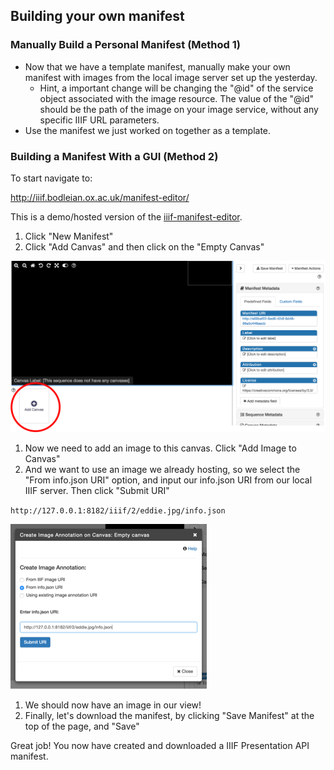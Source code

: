 ## Building your own manifest

### Manually Build a Personal Manifest (Method 1)

* Now that we have a template manifest, manually make your own manifest with images from the local image server set up the yesterday.
  * Hint, a important change will be changing the "@id" of the service object associated with the image resource.
  The value of the "@id" should be the path of the image on your image service, without any specific IIIF URL parameters.
* Use the manifest we just worked on together as a template.

### Building a Manifest With a GUI (Method 2)

To start navigate to:

http://iiif.bodleian.ox.ac.uk/manifest-editor/

This is a demo/hosted version of the [iiif-manifest-editor](https://github.com/bodleian/iiif-manifest-editor).

1. Click "New Manifest"
1. Click "Add Canvas" and then click on the "Empty Canvas"

  ![add canvas](../images/add_canvas.png)

1. Now we need to add an image to this canvas. Click "Add Image to Canvas"
1. And we want to use an image we already hosting, so we select the "From info.json URI" option, and input our info.json URI from our local IIIF server. Then click "Submit URI"

  `http://127.0.0.1:8182/iiif/2/eddie.jpg/info.json`

  ![info json uri](../images/info_json_uri.png)

1. We should now have an image in our view!
1. Finally, let's download the manifest, by clicking "Save Manifest" at the top of the page, and "Save"

  Great job! You now have created and downloaded a IIIF Presentation API manifest.

